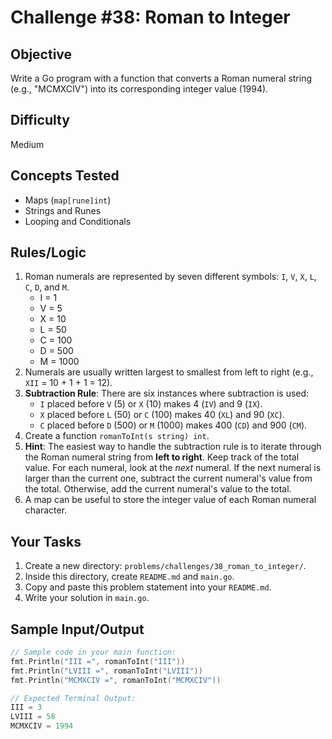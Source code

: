 # Challenge #38: Roman to Integer

## Objective
Write a Go program with a function that converts a Roman numeral string (e.g., "MCMXCIV") into its corresponding integer value (1994).

## Difficulty
Medium

## Concepts Tested
* Maps (`map[rune]int`)
* Strings and Runes
* Looping and Conditionals

## Rules/Logic
1.  Roman numerals are represented by seven different symbols: `I`, `V`, `X`, `L`, `C`, `D`, and `M`.
    * I = 1
    * V = 5
    * X = 10
    * L = 50
    * C = 100
    * D = 500
    * M = 1000
2.  Numerals are usually written largest to smallest from left to right (e.g., `XII` = 10 + 1 + 1 = 12).
3.  **Subtraction Rule**: There are six instances where subtraction is used:
    * `I` placed before `V` (5) or `X` (10) makes 4 (`IV`) and 9 (`IX`).
    * `X` placed before `L` (50) or `C` (100) makes 40 (`XL`) and 90 (`XC`).
    * `C` placed before `D` (500) or `M` (1000) makes 400 (`CD`) and 900 (`CM`).
4.  Create a function `romanToInt(s string) int`.
5.  **Hint**: The easiest way to handle the subtraction rule is to iterate through the Roman numeral string from **left to right**. Keep track of the total value. For each numeral, look at the *next* numeral. If the next numeral is larger than the current one, subtract the current numeral's value from the total. Otherwise, add the current numeral's value to the total.
6.  A map can be useful to store the integer value of each Roman numeral character.

## Your Tasks
1.  Create a new directory: `problems/challenges/38_roman_to_integer/`.
2.  Inside this directory, create `README.md` and `main.go`.
3.  Copy and paste this problem statement into your `README.md`.
4.  Write your solution in `main.go`.

## Sample Input/Output

```go
// Sample code in your main function:
fmt.Println("III =", romanToInt("III"))
fmt.Println("LVIII =", romanToInt("LVIII"))
fmt.Println("MCMXCIV =", romanToInt("MCMXCIV"))

// Expected Terminal Output:
III = 3
LVIII = 58
MCMXCIV = 1994